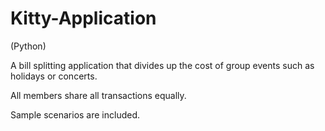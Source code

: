 # Kitty-Application

(Python)

A bill splitting application that divides up the cost of group events such as holidays or concerts.

All members share all transactions equally.

Sample scenarios are included.
